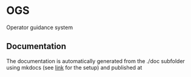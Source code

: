 # OGS
Operator guidance system

## Documentation

The documentation is automatically generated from the ./doc subfolder using mkdocs (see [link](https://medienstudio.net/development-en/documentation-in-github-pages-with-mkdocs-readthedocs-theme/) for the setup) and published at []()


